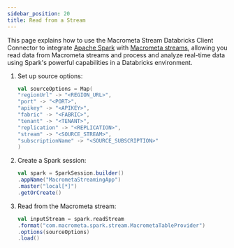 ```yaml
---
sidebar_position: 20
title: Read from a Stream
---
```


This page explains how to use the Macrometa Stream Databricks Client Connector to integrate [Apache Spark](https://spark.apache.org/) with [Macrometa streams](https://www.macrometa.com/docs/streams/), allowing you read data from Macrometa streams and process and analyze real-time data using Spark's powerful capabilities in a Databricks environment.

1. Set up source options:

    ```scala
    val sourceOptions = Map(
    "regionUrl" -> "<REGION_URL>",
    "port" -> "<PORT>",
    "apikey" -> "<APIKEY>",
    "fabric" -> "<FABRIC>",
    "tenant" -> "<TENANT>",
    "replication" -> "<REPLICATION>",
    "stream" -> "<SOURCE_STREAM>",
    "subscriptionName" -> "<SOURCE_SUBSCRIPTION>"
    )
    ```

2. Create a Spark session:

    ```scala
    val spark = SparkSession.builder()
    .appName("MacrometaStreamingApp")
    .master("local[*]")
    .getOrCreate()
    ```

3. Read from the Macrometa stream:

    ```scala
    val inputStream = spark.readStream
    .format("com.macrometa.spark.stream.MacrometaTableProvider")
    .options(sourceOptions)
    .load()
    ```
